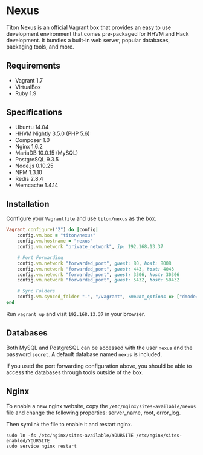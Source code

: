 # Nexus #

Titon Nexus is an official Vagrant box that provides an easy to use development environment 
that comes pre-packaged for HHVM and Hack development. It bundles a built-in web server, 
popular databases, packaging tools, and more.

## Requirements ##

* Vagrant 1.7
* VirtualBox
* Ruby 1.9

## Specifications ##

* Ubuntu 14.04
* HHVM Nightly 3.5.0 (PHP 5.6)
* Composer 1.0
* Nginx 1.6.2
* MariaDB 10.0.15 (MySQL)
* PostgreSQL 9.3.5
* Node.js 0.10.25
* NPM 1.3.10
* Redis 2.8.4
* Memcache 1.4.14

## Installation ##

Configure your `Vagrantfile` and use `titon/nexus` as the box.

```ruby
Vagrant.configure("2") do |config|
    config.vm.box = "titon/nexus"
    config.vm.hostname = "nexus"
    config.vm.network "private_network", ip: 192.168.13.37

    # Port Forwarding
    config.vm.network "forwarded_port", guest: 80, host: 8008
    config.vm.network "forwarded_port", guest: 443, host: 4043
    config.vm.network "forwarded_port", guest: 3306, host: 30306
    config.vm.network "forwarded_port", guest: 5432, host: 50432

    # Sync Folders
    config.vm.synced_folder ".", "/vagrant", :mount_options => ["dmode=777", "fmode=666"]
end
```

Run `vagrant up` and visit `192.168.13.37` in your browser.

## Databases ##

Both MySQL and PostgreSQL can be accessed with the user `nexus` and the password `secret`. 
A default database named `nexus` is included.
 
If you used the port forwarding configuration above, you should be able to access the databases through tools outside of the box.

## Nginx ##

To enable a new nginx website, copy the `/etc/nginx/sites-available/nexus` file and change the following properties: 
server_name, root, error_log.

Then symlink the file to enable it and restart nginx.

```
sudo ln -fs /etc/nginx/sites-available/YOURSITE /etc/nginx/sites-enabled/YOURSITE
sudo service nginx restart
```